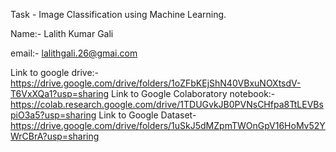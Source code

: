Task - Image Classification using Machine Learning.

Name:- Lalith Kumar Gali

email:- lalithgali.26@gmai.com

Link to google drive:- https://drive.google.com/drive/folders/1oZFbKEjShN40VBxuNOXtsdV-T6VxXQa1?usp=sharing
Link to Google Colaboratory notebook:- https://colab.research.google.com/drive/1TDUGvkJB0PVNsCHfpa8TtLEVBspiO3a5?usp=sharing
Link to Google Dataset-https://drive.google.com/drive/folders/1uSkJ5dMZpmTWOnGpV16HoMv52YWrCBrA?usp=sharing
